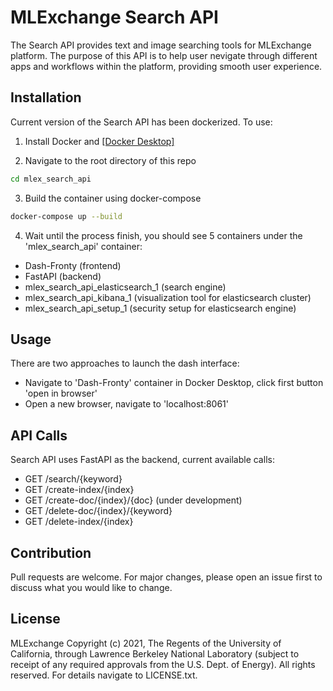 # MLExchange Search API

The Search API provides text and image searching tools for MLExchange platform. The purpose of this API is to help user nevigate through different apps and workflows within the platform, providing smooth user experience.

## Installation

Current version of the Search API has been dockerized. To use:

1. Install Docker and [[Docker Desktop]](https://www.docker.com/products/docker-desktop/) 

2. Navigate to the root directory of this repo

```bash
cd mlex_search_api
```

3. Build the container using docker-compose

```bash
docker-compose up --build
```

4. Wait until the process finish, you should see 5 containers under the 'mlex_search_api' container:

- Dash-Fronty (frontend)
- FastAPI (backend)
- mlex_search_api_elasticsearch_1 (search engine)
- mlex_search_api_kibana_1 (visualization tool for elasticsearch cluster)
- mlex_search_api_setup_1 (security setup for elasticsearch engine)


## Usage

There are two approaches to launch the dash interface:

- Navigate to 'Dash-Fronty' container in Docker Desktop, click first button 'open in browser'
- Open a new browser, navigate to 'localhost:8061'


## API Calls
Search API uses FastAPI as the backend, current available calls:

- GET /search/{keyword}
- GET /create-index/{index}
- GET /create-doc/{index}/{doc} (under development)
- GET /delete-doc/{index}/{keyword}
- GET /delete-index/{index}

## Contribution
Pull requests are welcome. For major changes, please open an issue first to discuss what you would like to change.


## License
MLExchange Copyright (c) 2021, The Regents of the University of California,
through Lawrence Berkeley National Laboratory (subject to receipt of
any required approvals from the U.S. Dept. of Energy). All rights reserved. For details navigate to LICENSE.txt.